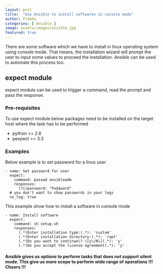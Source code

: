```yaml
---
layout: post
title:  "Use Ansible to install softwares in console mode"
author: Prabhu
categories: [ Ansible ]
image: assets/images/ansible.jpg
featured: true
---
```


There are some software which we have to install in linux operating system using console mode. That means, the installation wizard will prompt the user to input some values to proceed the installation. Ansible can be used to automate this process too.

## expect module

expect module can be used to trigger a command, read the prompt and pass the response. 

### Pre-requisites

To use expect module below packages need to be installed on the target host where the task has to be performed

* python >= 2.6
* pexpect >= 3.3

### Examples

Below example is to set password for a linux user

```
- name: Set password for user
  expect:
    command: passwd ansibleadm
    responses:
      (?i)password: "Pa$$word"
  # you don't want to show passwords in your logs
  no_log: true
```

This example show how to install a software in console mode

```
- name: Install software
  expect:
    command: sh setup.sh
    responses:
      (.*)Enter installation type:(.*): 'custom'    
      (.*)Enter installation directory:(.*): '/opt'   
      (.*)Do you want to continue\? \[y\/N\](.*): 'y'
      (.*)Do you accept the license agreement(.*): 'y'
```


#### Ansible gives us options to perform tasks that does not support silent mode. This give us more scope to perform wide range of operations !!! Cheers !!!